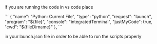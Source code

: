 If you are running the code in vs code place 

´´´
    {
        "name": "Python: Current File",
        "type": "python",
        "request": "launch",
        "program": "${file}",
        "console": "integratedTerminal",
        "justMyCode": true,
        "cwd": "${fileDirname}"
    },
´´´

in your launch.json file in order to be able to run the scripts properly